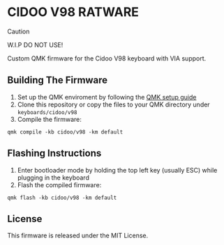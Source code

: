 # CIDOO V98 RATWARE

> [!CAUTION]
> W.I.P DO NOT USE!

Custom QMK firmware for the Cidoo V98 keyboard with VIA support.

## Building The Firmware

1. Set up the QMK enviroment by following the [QMK setup guide](https://docs.qmk.fm/newbs_getting_started)
2. Clone this repository or copy the files to your QMK directory under `keyboards/cidoo/v98`
3. Compile the firmware:

```
qmk compile -kb cidoo/v98 -km default
```

## Flashing Instructions

1. Enter bootloader mode by holding the top left key (usually ESC) while plugging in the keyboard
2. Flash the compiled firmware:

```
qmk flash -kb cidoo/v98 -km default
```

## License

This firmware is released under the MIT License.
